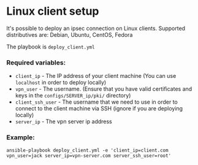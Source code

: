 # Linux client setup

It's possible to deploy an ipsec connection on Linux clients.
Supported distributives are: Debian, Ubuntu, CentOS, Fedora

The playbook is `deploy_client.yml`

### Required variables:

* `client_ip` - The IP address of your client machine (You can use `localhost` in order to deploy locally)
* `vpn_user` - The username. (Ensure that you have valid certificates and keys in the `configs/SERVER_ip/pki/` directory)
* `client_ssh_user` - The username that we need to use in order to connect to the client machine via SSH (ignore if you are deploying locally)
* `server_ip` - The vpn server ip address

### Example:

```shell
ansible-playbook deploy_client.yml -e 'client_ip=client.com vpn_user=jack server_ip=vpn-server.com server_ssh_user=root'
```
